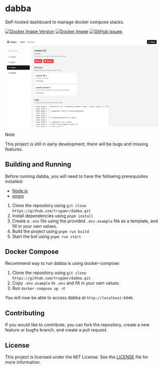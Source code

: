 # dabba

Self-hosted dashboard to manage docker compose stacks.

[![Docker Image Version](https://ghcr-badge.egpl.dev/trugamr/dabba/latest_tag?trim=major&label=latest)](https://github.com/trugamr/dabba/pkgs/container/dabba)
[![Docker Image](https://ghcr-badge.egpl.dev/trugamr/dabba/size)](https://github.com/trugamr/dabba/pkgs/container/dabba)
[![GitHub issues](https://img.shields.io/github/issues/trugamr/dabba)](https://github.com/trugamr/dabba/issues)

<img src="assets/preview.png" />

> [!NOTE]
> This project is still in early development, there will be bugs and missing features.

## Building and Running

Before running dabba, you will need to have the following prerequisites installed:

- [Node.js](https://nodejs.org/)
- [pnpm](https://pnpm.io/)

1. Clone the repository using `git clone https://github.com/trugamr/dabba.git`
2. Install dependencies using `pnpm install`
3. Create a `.env` file using the provided `.env.example` file as a template, and fill in your own values.
4. Build the project using `pnpm run build`
5. Start the bot using `pnpm run start`

## Docker Compose

Recommend way to run dabba is using docker-compose:

1. Clone the repository using `git clone https://github.com/trugamr/dabba.git`
2. Copy `.env.example` to `.env` and fill in your own values.
3. Run `docker-compose up -d`

You will now be able to access dabba at `http://localhost:6040`.

## Contributing

If you would like to contribute, you can fork the repository, create a new feature or bugfix branch, and create a pull request.

## License

This project is licensed under the MIT License. See the [LICENSE](LICENSE.md) file for more information.
